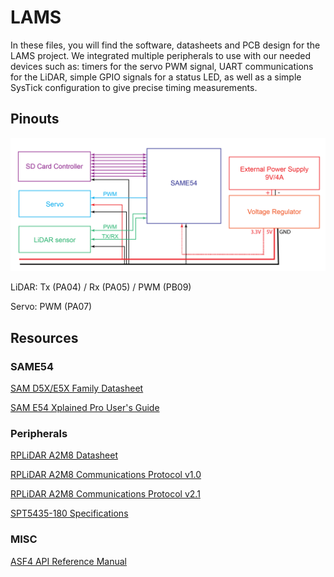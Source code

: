 # LAMS 

In these files, you will find the software, datasheets and PCB design for the LAMS project. We integrated multiple peripherals to use with our needed devices such as: timers for the servo PWM signal, UART communications for the LiDAR, simple GPIO signals for a status LED, as well as a simple SysTick configuration to give precise timing measurements. 

## Pinouts

![Block Diagram](lams-diagrams_block-diagram.png)

LiDAR: Tx (PA04) / Rx (PA05) / PWM (PB09)

Servo: PWM (PA07)

## Resources

### SAME54

[SAM D5X/E5X Family Datasheet](http://ww1.microchip.com/downloads/en/DeviceDoc/SAM_D5xE5x_Family_Data_Sheet_DS60001507F.pdf)

[SAM E54 Xplained Pro User's Guide](http://ww1.microchip.com/downloads/en/DeviceDoc/70005321A.pdf)

### Peripherals

[RPLiDAR A2M8 Datasheet](https://cdn.sparkfun.com/assets/e/a/f/9/8/LD208_SLAMTEC_rplidar_datasheet_A2M8_v1.0_en.pdf)

[RPLiDAR A2M8 Communications Protocol v1.0](https://www.robotshop.com/media/files/pdf2/rpk-02-communication-protocol.pdf)

[RPLiDAR A2M8 Communications Protocol v2.1](http://bucket.download.slamtec.com/ccb3c2fc1e66bb00bd4370e208b670217c8b55fa/LR001_SLAMTEC_rplidar_protocol_v2.1_en.pdf)

[SPT5435-180 Specifications](http://www.spt-servo.com/Product/015234339.html)

### MISC

[ASF4 API Reference Manual](http://ww1.microchip.com/downloads/en/DeviceDoc/50002633B.pdf)
